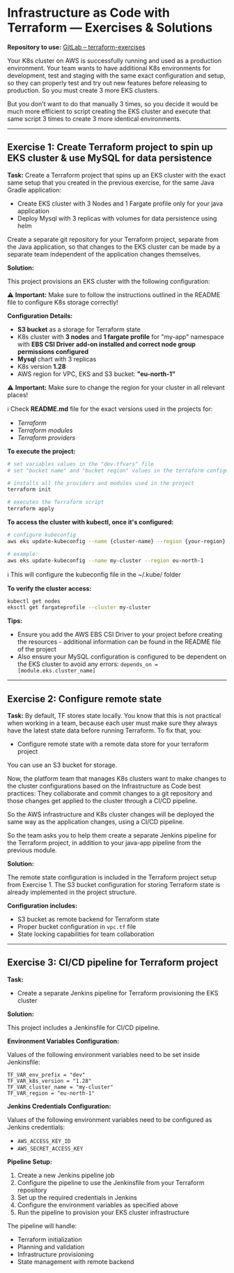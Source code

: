 # Infrastructure as Code with Terraform — Exercises & Solutions

**Repository to use:** [GitLab – terraform-exercises](https://gitlab.com/twn-devops-bootcamp/latest/12-terraform/terraform-exercises)

Your K8s cluster on AWS is successfully running and used as a production environment. Your team wants to have additional K8s environments for development, test and staging with the same exact configuration and setup, so they can properly test and try out new features before releasing to production. So you must create 3 more EKS clusters.

But you don't want to do that manually 3 times, so you decide it would be much more efficient to script creating the EKS cluster and execute that same script 3 times to create 3 more identical environments.

---

## Exercise 1: Create Terraform project to spin up EKS cluster & use MySQL for data persistence

**Task:**
Create a Terraform project that spins up an EKS cluster with the exact same setup that you created in the previous exercise, for the same Java Gradle application:
- Create EKS cluster with 3 Nodes and 1 Fargate profile only for your java application
- Deploy Mysql with 3 replicas with volumes for data persistence using helm

Create a separate git repository for your Terraform project, separate from the Java application, so that changes to the EKS cluster can be made by a separate team independent of the application changes themselves.

**Solution:**

This project provisions an EKS cluster with the following configuration:

⚠️ **Important:** Make sure to follow the instructions outlined in the README file to configure K8s storage correctly!

**Configuration Details:**
- **S3 bucket** as a storage for Terraform state
- K8s cluster with **3 nodes** and **1 fargate profile** for "my-app" namespace with **EBS CSI Driver add-on installed and correct node group permissions configured**
- **Mysql** chart with 3 replicas
- K8s version **1.28**
- AWS region for VPC, EKS and S3 bucket: **"eu-north-1"**

⚠️ **Important:** Make sure to change the region for your cluster in all relevant places!

ℹ️ Check **README.md** file for the exact versions used in the projects for:
- *Terraform*
- *Terraform modules* 
- *Terraform providers*

**To execute the project:**
```sh
# set variables values in the "dev.tfvars" file
# set "bucket name" and "bucket region" values in the terraform configuration in the "vpc.tf" file

# installs all the providers and modules used in the project
terraform init

# executes the Terraform script
terraform apply
```

**To access the cluster with kubectl, once it's configured:**
```sh
# configure kubeconfig
aws eks update-kubeconfig --name {cluster-name} --region {your-region}

# example:
aws eks update-kubeconfig --name my-cluster --region eu-north-1
```

ℹ️ This will configure the kubeconfig file in the ~/.kube/ folder

**To verify the cluster access:**
```sh
kubectl get nodes
eksctl get fargateprofile --cluster my-cluster
```

**Tips:** 
- Ensure you add the AWS EBS CSI Driver to your project before creating the resources - additional information can be found in the README file of the project
- Also ensure your MySQL configuration is configured to be dependent on the EKS cluster to avoid any errors: `depends_on = [module.eks.cluster_name]`

---

## Exercise 2: Configure remote state

**Task:**
By default, TF stores state locally. You know that this is not practical when working in a team, because each user must make sure they always have the latest state data before running Terraform. To fix that, you:
- Configure remote state with a remote data store for your terraform project

You can use an S3 bucket for storage.

Now, the platform team that manages K8s clusters want to make changes to the cluster configurations based on the Infrastructure as Code best practices: They collaborate and commit changes to a git repository and those changes get applied to the cluster through a CI/CD pipeline.

So the AWS infrastructure and K8s cluster changes will be deployed the same way as the application changes, using a CI/CD pipeline.

So the team asks you to help them create a separate Jenkins pipeline for the Terraform project, in addition to your java-app pipeline from the previous module.

**Solution:**

The remote state configuration is included in the Terraform project setup from Exercise 1. The S3 bucket configuration for storing Terraform state is already implemented in the project structure.

**Configuration includes:**
- S3 bucket as remote backend for Terraform state
- Proper bucket configuration in `vpc.tf` file
- State locking capabilities for team collaboration

---

## Exercise 3: CI/CD pipeline for Terraform project

**Task:**
- Create a separate Jenkins pipeline for Terraform provisioning the EKS cluster

**Solution:**

This project includes a Jenkinsfile for CI/CD pipeline.

**Environment Variables Configuration:**

Values of the following environment variables need to be set inside Jenkinsfile:
```jenkins
TF_VAR_env_prefix = "dev"
TF_VAR_k8s_version = "1.28"
TF_VAR_cluster_name = "my-cluster"
TF_VAR_region = "eu-north-1"
```

**Jenkins Credentials Configuration:**

Values of the following environment variables need to be configured as Jenkins credentials:
- `AWS_ACCESS_KEY_ID`
- `AWS_SECRET_ACCESS_KEY`

**Pipeline Setup:**
1. Create a new Jenkins pipeline job
2. Configure the pipeline to use the Jenkinsfile from your Terraform repository
3. Set up the required credentials in Jenkins
4. Configure the environment variables as specified above
5. Run the pipeline to provision your EKS cluster infrastructure

The pipeline will handle:
- Terraform initialization
- Planning and validation
- Infrastructure provisioning
- State management with remote backend

